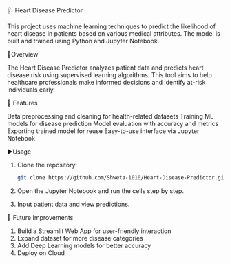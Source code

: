 🩺 Heart Disease Predictor

This project uses machine learning techniques to predict the likelihood of heart disease in patients based on various medical attributes. The model is built and trained using Python and Jupyter Notebook.

📌Overview

The Heart Disease Predictor analyzes patient data and predicts heart disease risk using supervised learning algorithms. This tool aims to help healthcare professionals make informed decisions and identify at-risk individuals early.

🚀 Features

Data preprocessing and cleaning for health-related datasets
Training ML models for disease prediction
Model evaluation with accuracy and metrics
Exporting trained model for reuse
Easy-to-use interface via Jupyter Notebook


▶️Usage

1. Clone the repository:
   ```bash
   git clone https://github.com/Shweta-1010/Heart-Disease-Predictor.git
   ```

2. Open the Jupyter Notebook and run the cells step by step.
3. Input patient data and view predictions.


🔮 Future Improvements
1. Build a Streamlit Web App for user-friendly interaction
2. Expand dataset for more disease categories
3. Add Deep Learning models for better accuracy
4. Deploy on Cloud 
